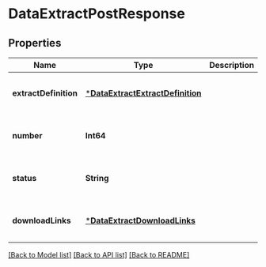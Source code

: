 # DataExtractPostResponse


## Properties
Name | Type | Description | Notes
------------ | ------------- | ------------- | -------------
**extractDefinition** | [***DataExtractExtractDefinition**](DataExtractExtractDefinition.md) |  | [optional] [default to nothing]
**number** | **Int64** |  | [optional] [default to nothing]
**status** | **String** |  | [optional] [default to nothing]
**downloadLinks** | [***DataExtractDownloadLinks**](DataExtractDownloadLinks.md) |  | [optional] [default to nothing]


[[Back to Model list]](../README.md#models) [[Back to API list]](../README.md#api-endpoints) [[Back to README]](../README.md)


